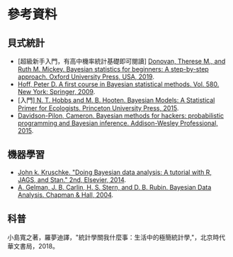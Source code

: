# 參考資料

## 貝式統計

* \[超級新手入門，有高中機率統計基礎即可閱讀] [Donovan, Therese M., and Ruth M. Mickey. Bayesian statistics for beginners: A step-by-step approach. Oxford University Press, USA, 2019](https://www.amazon.com/-/zh\_TW/Therese-M-Donovan/dp/0198841302/ref=sr\_1\_fkmr0\_1?crid=2J25R69XN9YAE\&keywords=Donovan%2C+Therese+M.%2C+and+Ruth+M.+Mickey.+Bayesian+statistics+for+beginners%3A+A+step-by-step+approach.+Oxford+University+Press%2C+USA%2C+2019.\&qid=1668092584\&sprefix=donovan%2C+therese+m.%2C+and+ruth+m.+mickey.+bayesian+statistics+for+beginners+a+step-by-step+approach.+oxford+university+press%2C+usa%2C+2019.%2Caps%2C467\&sr=8-1-fkmr0).
* [Hoff, Peter D. A first course in Bayesian statistical methods. Vol. 580. New York: Springer, 2009](https://www.amazon.com/-/zh\_TW/Peter-D-Hoff/dp/0387922997/ref=sr\_1\_1?crid=1KOIQLLADNARM\&keywords=A+First+Course+in+Bayesian+Statistical+Methods\&qid=1668092130\&sprefix=a+first+course+in+bayesian+statistical+methods%2Caps%2C294\&sr=8-1).
* \[入門][ N. T. Hobbs and M. B. Hooten. Bayesian Models: A Statistical Primer for Ecologists. Princeton University Press, 2015](https://www.amazon.com/-/zh\_TW/N-Thompson-Hobbs/dp/0691159289/ref=sr\_1\_1?crid=1KZTZYL25A0EM\&keywords=Bayesian+Models%3A+A+Statistical+Primer+for+Ecologists\&qid=1668124470\&sprefix=bayesian+data+analysis%2Caps%2C631\&sr=8-1).
* [Davidson-Pilon, Cameron. Bayesian methods for hackers: probabilistic programming and Bayesian inference. Addison-Wesley Professional, 2015](https://www.amazon.com/-/zh\_TW/Cameron-Davidson-Pilon/dp/0133902838/ref=sr\_1\_1?keywords=Bayesian+Methods+for+Hackers\&qid=1668092904\&sr=8-1).

## 機器學習

* [John k. Kruschke. "Doing Bayesian data analysis: A tutorial with R, JAGS, and Stan." 2nd, Elsevier, 2014](https://www.amazon.com/-/zh\_TW/John-Kruschke/dp/0124058884/ref=sr\_1\_1?crid=Z9MR9VZXEC25\&keywords=Doing+Bayesian+Data+Analysis\&qid=1668123900\&sprefix=doing+bayesian+data+analysis%2Caps%2C584\&sr=8-1).
* [A. Gelman, J. B. Carlin, H. S. Stern, and D. B. Rubin. Bayesian Data Analysis. Chapman & Hall, 2004](https://www.amazon.com/-/zh\_TW/Andrew-Gelman/dp/1439840954/ref=sr\_1\_1?crid=1668YJDC9ULFO\&keywords=Bayesian+Data+Analysis\&qid=1668124424\&sprefix=%2Caps%2C352\&sr=8-1).

## 科普

小島寬之著，羅夢迪譯，"統計學關我什麼事：生活中的極簡統計學,"，北京時代華文書局，2018。

